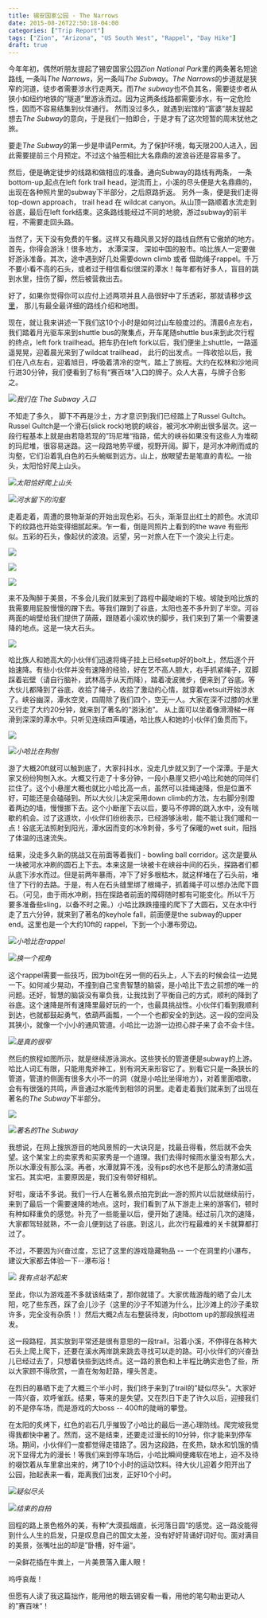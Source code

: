 ```yaml
---
title: 锡安国家公园 - The Narrows 
date: 2015-08-26T22:50:18-04:00
categories: ["Trip Report"]
tags: ["Zion", "Arizona", "US South West", "Rappel", "Day Hike"]
draft: true
---
```

今年年初，偶然听朋友提起了锡安国家公园*Zion National Park*里的两条著名短途路线, 一条叫*The Narrows*，另一条叫*The Subway*。*The Narrows*的步道就是狭窄的河道，徒步者需要涉水行走两天。而*The subway*也不负其名，需要徒步者从狭小如纽约地铁的“隧道”里游泳而过。因为这两条线路都需要涉水，有一定危险性，因而不容易结集到伙伴通行。 然而没过多久，就遇到岩馆的“富婆”朋友提起想去*The Subway*的意向，于是我们一拍即合，于是才有了这次短暂的周末犹他之旅。

要走*The Subway*的第一步是申请Permit。为了保护环境，每天限200人进入，因此需要提前三个月预定。不过这个抽签相比大名鼎鼎的波浪谷还是容易多了。

然后，便是确定徒步的线路和做相应的准备。通向Subway的路线有两条， 一条bottom-up,起点在left fork trail head，逆流而上，小溪的尽头便是大名鼎鼎的，出现在各种照片里的subway下半部分，之后原路折返。 另外一条，便是我们走得top-down approach， trail head 在 wildcat canyon。从山顶一路顺着水流走到谷底，最后在left fork结束。这条路线能经过不同的地貌，游过subway的前半程，不需要走回头路。

当然了，天下没有免费的午餐。这样又有趣风景又好的路线自然有它傲娇的地方。首先，你得会游泳！很多地方， 水潭深深， 深如中国的股市。哈比族人一定要做好游泳准备。其次，途中遇到好几处需要down climb 或者 借助绳子rappel。千万不要小看不高的石头，或者过于相信看似很深的潭水！每年都有好多人，盲目的跳到水里，扭伤了脚，然后被营救出去。

好了，如果你觉得你可以应付上述两项并且人品很好中了乐透彩，那就请移步[这里](http://www.canyoneeringusa.com/utah/zion/technical/the-subway-zion-top-down/)， 那儿有最全最详细的路线介绍和地图。

现在，就让我来讲述一下我们这10个小时是如何过山车般度过的。清晨6点左右，我们踏着月光驱车来到shuttle bus的聚集点，开车尾随shuttle bus来到此次行程的终点，left fork trailhead。把车扔在left fork以后，我们便坐上shuttle，一路遥遥晃晃，迎着晨光来到了wildcat trailhead， 此行的出发点。一阵收拾以后，我们在八点左右，迎着旭日，呼吸着清冷的空气，踏上了旅程。大约在松林和沙地间行进30分钟，我们便看到了标有“赛百味”入口的牌子。众人大喜，与牌子合影之。

![](http://3.bp.blogspot.com/-myAh2GMAc38/Vd6fO8Qz2DI/AAAAAAAAKKI/7-dbzjqGT8w/s1600/Photo%2BAug%2B09%252C%2B10%2B00%2B50%2BAM.jpg)*我们在 The Subway 入口*

不知走了多久， 脚下不再是沙土，方才意识到我们已经踏上了Russel Gultch。Russel Gultch是一个滑石(slick rock)地貌的峡谷，被河水冲刷出很多层次。这一段行程基本上就是由若隐若现的”玛尼堆“指路，偌大的峡谷如果没有这些人为堆砌的玛尼堆，很容易迷路。这一段路地势平缓，视野开阔。脚下，是河水冲刷而成的沟壑，它们沿着乳白色的石头蜿蜒到远方。山上，放眼望去是笔直的青松。一抬头，太阳恰好爬上山头。

![](http://2.bp.blogspot.com/-VGkBpFMMxYI/Vd6iPjIbSqI/AAAAAAAAKKY/n2_CmMWhlWA/s1600/Photo%2BAug%2B09%252C%2B10%2B04%2B13%2BAM.jpg)*太阳恰好爬上山头*

![](http://2.bp.blogspot.com/-9dT8aJ2Z4ic/Vd6iPmUBxAI/AAAAAAAAKKU/9NJIxlwANCU/s1600/Photo%2BAug%2B09%252C%2B10%2B05%2B28%2BAM.jpg)*河水留下的沟壑*

走着走着，周遭的景物渐渐的开始出现色彩。石头，渐渐显出红土的颜色。水流印下的纹路也开始变得细腻起来。乍一看，倒是同照片上看到的the wave 有些形似。五彩的石头，像起伏的波浪。远望，另一对旅人在下一个浪尖上行走。

![](http://2.bp.blogspot.com/-l4B9u2ht6ns/Vd6kEJwgpZI/AAAAAAAAKKo/9TEuUiAtTH4/s1600/Photo%2BAug%2B09%252C%2B11%2B06%2B03%2BAM.jpg)

![](http://3.bp.blogspot.com/-U2bXUkQ2Ed0/Vd6lZ5qqNQI/AAAAAAAAKK8/gDAHAUlMna4/s1600/Photo%2BAug%2B09%252C%2B11%2B10%2B53%2BAM.jpg)

![](http://3.bp.blogspot.com/-BO9cSPuyahQ/Vd6kKNR34-I/AAAAAAAAKKw/411ibZdtMYw/s1600/Photo%2BAug%2B09%252C%2B11%2B15%2B49%2BAM.jpg)

来不及陶醉于美景，不多会儿我们就来到了路程中最陡峭的下坡。坡陡到哈比族的我需要用屁股慢慢的蹭下去。等我们蹭到了谷底，太阳也差不多升到了半空。河谷两面的峭壁给我们提供了荫蔽，跟随着小溪欢快的脚步，我们来到了第一个需要速降的地点。这是一块大石头。

![](http://3.bp.blogspot.com/-KJMAT1a5mhM/VeU-QoxyOUI/AAAAAAAAKMc/8EJdlIWjB7g/s1600/IMG_4018.jpg)

哈比族人和她高大的小伙伴们迅速将绳子挂上已经setup好的bolt上，然后逐个开始速降。有些小伙伴并没有速降的经验，好在艺不高人胆大，右手抓紧绳子，双脚踩着岩壁（请自行脑补，武林高手从天而降），踏着凌波微步，便来到了谷底。等大伙儿都降到了谷底，收拾了绳子，收拾了激动的心情，就穿着wetsuit开始涉水了。峡谷幽深，潭水空灵，四周除了我们四个，空无一人。大家在深不过膝的水里又行走了大约20分钟，就来到了著名的“游泳池”。 从上面可以坐着像滑滑梯一样滑到深深的潭水中。只听见连续四声噗通，哈比族人和她的小伙伴们鱼贯而下。

![](http://2.bp.blogspot.com/-uK5Wc7elQcU/VeU-i92BDOI/AAAAAAAAKMs/50wFfT-rE9o/s1600/IMG_4030.jpg)

![](http://2.bp.blogspot.com/-1AjZwkHS1vk/VeU-zEGGOlI/AAAAAAAAKM4/gdGjL-qYmOQ/s1600/Photo%2BAug%2B09%252C%2B13%2B37%2B00.jpg)*小哈比在狗刨*

游了大概20ft就可以触到底了，大家抖抖水，没走几步就又到了一个深潭。于是大家又纷纷狗刨入水。大概又行走了十多分钟，一段小悬崖又把小哈比和她的同伴们拦住了。这个小悬崖大概也就比小哈比高一点，虽然可以挂绳速降，但是位置不好，可能还是会磕碰到。所以大伙儿决定采用down climb的方法，左右脚分别蹬着两边的墙，慢慢挪下去。这个小断崖下去以后，要马不停蹄的跳入水中，没有喘歇的机会。过了这道坎，小伙伴们纷纷表示，已经游够泳啦，能不能让我们暖和一点！谷底无法照射到阳光，潭水因而变的冰冷刺骨，多亏了保暖的wet suit，阻挡了体温的迅速流失。

结果，没走多久新的挑战又在前面等着我们 - bowling ball corridor。这次是要从一块被河水冲刷的圆石上下去。本来这是一块被卡在峡谷中间的石头，探路者们都从底下涉水而过。但是前两年暴雨，冲下了好多根枯木，就这样堵在了石头前，堵住了下行的去路。于是，有人在石头缝里绑了根绳子，抓着绳子可以想办法爬下圆石。（可见，由于雨水冲刷，挡在探路者前面的障碍随时都有可能变化。所以千万要多准备些sling，以备不时之需。）小哈比跌跌撞撞的爬下了大圆石，又在水中行走了五六分钟，就来到了著名的keyhole fall，前面便是the subway的upper end。这里也是一个大约10ft的 rappel，下到一个小瀑布旁边。

![](http://1.bp.blogspot.com/-CxzHlIcP8OA/VeU-08Y9r0I/AAAAAAAAKM8/FfXsAVdFqJw/s1600/Photo%2BAug%2B09%252C%2B14%2B32%2B47.jpg)*小哈比在rappel*

![](http://4.bp.blogspot.com/-giMB6Y69SZ4/Vekr1sdE0oI/AAAAAAAAKN4/1uxKte_g-gE/s1600/IMG_4071.jpg)*换一个视角*

这个rappel需要一些技巧，因为bolt在另一侧的石头上，人下去的时候会往一边晃一下。如何减少晃动，不撞到自己宝贵智慧的脑袋，是小哈比下去之前想的唯一的问题。还好，智慧的脑袋没有辜负我，让我找到了平衡自己的方式，顺利的降到了谷底。这个速降是所有速降里最好玩的一个，也最具挑战性。小伙伴们看到我顺利到达，也就都鼓起勇气，依葫芦画瓢，一个一个也都安全的到达。这一段的空间及其狭小，就像一个小小的通风管道。小哈比一边游一边担心胖子来了会不会卡住。

![](http://1.bp.blogspot.com/-0jA2dpSo4H4/VeU-3cdf_GI/AAAAAAAAKNE/I8OSBVY0L0U/s1600/Photo%2BAug%2B09%252C%2B14%2B37%2B58.jpg)*是真的很窄*

然后的旅程如图所示，就是继续游泳淌水。这些狭长的管道便是subway的上游。哈比人词汇有限，只能用鬼斧神工，别有洞天来形容它了。别看它只是一条狭长的管道，管道的侧面有很多大小不一的洞（就是小哈比坐得地方），对着里面唱歌，会有有很强的共鸣，声音通过水能传到相邻的洞里。走着走着我们就来到了出现在著名的*The Subway*下半部分。

![](http://3.bp.blogspot.com/-Wp050jDVgDw/Vekrvp1xiHI/AAAAAAAAKNs/RgyYrIQFLQ8/s1600/Photo%2BAug%2B09%252C%2B14%2B57%2B39.jpg)

![](http://4.bp.blogspot.com/-ERfNPPXs3UE/Vekr22grPMI/AAAAAAAAKN8/SLyZJaQnrGc/s1600/IMG_4077.jpg)*著名的The Subway*

我想说，在网上搜旅游目的地风景照的一大诀窍是，找最丑得看，然后就不会失望。这个某宝上的卖家秀和买家秀是一个道理。我们去得时候雨水量没有那么大，所以水潭没有那么深。再者，水潭就算不浅，没有ps的水也不是那么的清澈如蓝宝石。其实吧，主要原因是，我们没有带好相机。

好啦，废话不多说。我们一行人在著名景点拍完到此一游的照片以后就继续前行，来到了最后一个需要速降的地点。这时，我们看到了从下游走上来的游客们，顿时有种如释重负的感觉。补充了一些能量以后，便开始了速降。经过前几次的速降，大家都驾轻就熟，不一会儿便到达了谷底。到这儿，此次行程最难的关卡就算都打过了。

不过，不要因为兴奋过度，忘记了这里的游戏隐藏物品 -- 一个在洞里的小瀑布，建议大家都去体验一下--瀑布浴！

![](http://2.bp.blogspot.com/-dqb1zbAHqV4/VekudlgjBUI/AAAAAAAAKOU/gQiRqgrU-ps/s1600/Photo%2BAug%2B09%252C%2B15%2B46%2B57.jpg)
*我有点站不起来*

至此，你以为游戏差不多就该结束了，那你就错了。大家优哉游哉的晒了会儿太阳，吃了些东西，踩了会儿沙子（这里的沙子不知道为什么，比沙滩上的沙子柔软许多，完全没有杂质！）然后大概2点左右整装待发，向bottom up的那段旅程进发。

这一段路程，其实放到平常还是很有意思的一段trail。沿着小溪，不停得在各种大石头上爬上爬下，还要在溪水两岸跳来跳去寻找可以走的路。可小伙伴们的兴奋劲儿已经过去了，只想着快些到达终点。这一路的景色和上半程比确实逊色了些，所以大家顾不得欣赏，一直在匆匆赶路，埋头苦走。

在烈日的暴晒下走了大概三个半小时，我们终于来到了trail的”疑似尽头“。大家好一阵兴奋，欢呼雀跃。结果，等来的是失望。又在烈日下走了许久以后，迎接我们的不是停车场，而是游戏的大boss -- 400ft的陡峭的攀登。

在太阳的炙烤下，红色的岩石几乎摧毁了小哈比的最后一道心理防线。爬完坡我觉得我都快中暑了。然而，这不是结束，还要走过漫长的10分钟，你才能来到停车场。期间，小伙伴们一度都觉得走错路了。因为这段路，在炙热，缺水和饥饿的情况下显得尤为的漫长！等我们来到停车场后，小哈比瞬间便瘫软在地上，迫不及待的啜饮着从车里拿出来的，烤了10个小时的运动饮料。待大伙儿迎着夕阳开出了公园，抬起表来一看，距离我们出发，正好10个小时。

![](http://3.bp.blogspot.com/-kt_3yFopSSc/VekwC39ZaRI/AAAAAAAAKOk/WuTQURnrx_U/s1600/Photo%2BAug%2B09%252C%2B19%2B14%2B17.jpg)*疑似尽头*

![](http://1.bp.blogspot.com/-MX-TcqtQBiM/Vekwqw7j0FI/AAAAAAAAKOs/vZxW2LaIBiU/s1600/Photo%2BAug%2B09%252C%2B19%2B41%2B01.jpg)*结束的自拍*

回程的路上景色格外的美，有种”大漠孤烟直，长河落日圆“的感觉。这一路没能得到什么人生的启发，只是叹息自己的国文太差，没有好好背诵好词好句。面对满目的美景，张嘴吐出的却是”卧槽，好牛逼“。

一朵鲜花插在牛粪上，一片美景落入庸人眼！

呜呼哀哉！

但愿有人读了我这篇拙作，能用他的眼去锡安看一看，用他的笔勾勒出更动人的”赛百味“！



